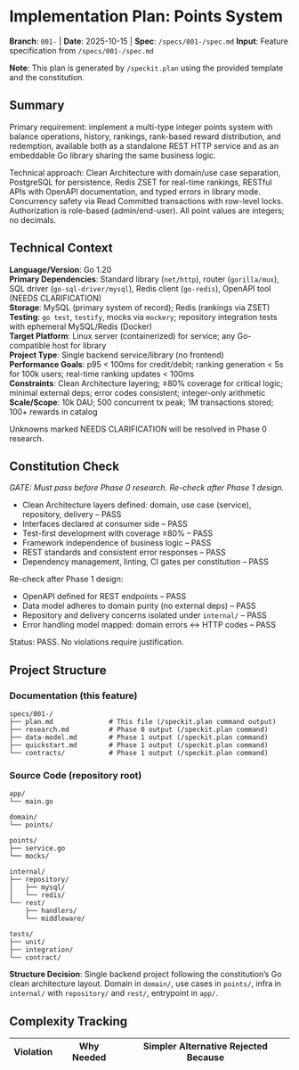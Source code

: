 # Implementation Plan: Points System

**Branch**: `001-` | **Date**: 2025-10-15 | **Spec**: `/specs/001-/spec.md`
**Input**: Feature specification from `/specs/001-/spec.md`

**Note**: This plan is generated by `/speckit.plan` using the provided template and the constitution.

## Summary

Primary requirement: implement a multi-type integer points system with balance operations, history, rankings, rank-based reward distribution, and redemption, available both as a standalone REST HTTP service and as an embeddable Go library sharing the same business logic.

Technical approach: Clean Architecture with domain/use case separation, PostgreSQL for persistence, Redis ZSET for real-time rankings, RESTful APIs with OpenAPI documentation, and typed errors in library mode. Concurrency safety via Read Committed transactions with row-level locks. Authorization is role-based (admin/end-user). All point values are integers; no decimals.

## Technical Context

**Language/Version**: Go 1.20  
**Primary Dependencies**: Standard library (`net/http`), router (`gorilla/mux`), SQL driver (`go-sql-driver/mysql`), Redis client (`go-redis`), OpenAPI tool (NEEDS CLARIFICATION)  
**Storage**: MySQL (primary system of record); Redis (rankings via ZSET)  
**Testing**: `go test`, `testify`, mocks via `mockery`; repository integration tests with ephemeral MySQL/Redis (Docker)  
**Target Platform**: Linux server (containerized) for service; any Go-compatible host for library  
**Project Type**: Single backend service/library (no frontend)  
**Performance Goals**: p95 < 100ms for credit/debit; ranking generation < 5s for 100k users; real-time ranking updates < 100ms  
**Constraints**: Clean Architecture layering; ≥80% coverage for critical logic; minimal external deps; error codes consistent; integer-only arithmetic  
**Scale/Scope**: 10k DAU; 500 concurrent tx peak; 1M transactions stored; 100+ rewards in catalog

Unknowns marked NEEDS CLARIFICATION will be resolved in Phase 0 research.

## Constitution Check

*GATE: Must pass before Phase 0 research. Re-check after Phase 1 design.*

- Clean Architecture layers defined: domain, use case (service), repository, delivery – PASS
- Interfaces declared at consumer side – PASS
- Test-first development with coverage ≥80% – PASS
- Framework independence of business logic – PASS
- REST standards and consistent error responses – PASS
- Dependency management, linting, CI gates per constitution – PASS

Re-check after Phase 1 design:
- OpenAPI defined for REST endpoints – PASS
- Data model adheres to domain purity (no external deps) – PASS
- Repository and delivery concerns isolated under `internal/` – PASS
- Error handling model mapped: domain errors ↔ HTTP codes – PASS

Status: PASS. No violations require justification.

## Project Structure

### Documentation (this feature)

```
specs/001-/
├── plan.md              # This file (/speckit.plan command output)
├── research.md          # Phase 0 output (/speckit.plan command)
├── data-model.md        # Phase 1 output (/speckit.plan command)
├── quickstart.md        # Phase 1 output (/speckit.plan command)
└── contracts/           # Phase 1 output (/speckit.plan command)
```

### Source Code (repository root)

```
app/
└── main.go

domain/
└── points/

points/
├── service.go
└── mocks/

internal/
├── repository/
│   ├── mysql/
│   └── redis/
└── rest/
    ├── handlers/
    └── middleware/

tests/
├── unit/
├── integration/
└── contract/
```

**Structure Decision**: Single backend project following the constitution’s Go clean architecture layout. Domain in `domain/`, use cases in `points/`, infra in `internal/` with `repository/` and `rest/`, entrypoint in `app/`.

## Complexity Tracking

| Violation | Why Needed | Simpler Alternative Rejected Because |
|-----------|------------|-------------------------------------|
